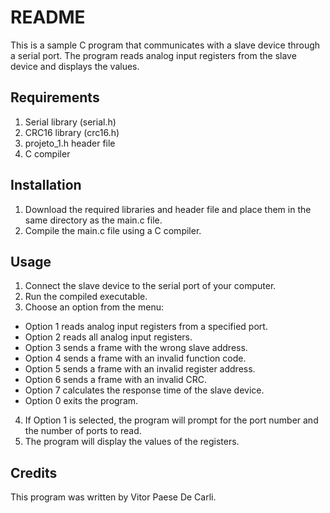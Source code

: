 # README

This is a sample C program that communicates with a slave device through a serial port. The program reads analog input registers from the slave device and displays the values.

## Requirements
1. Serial library (serial.h)
2. CRC16 library (crc16.h)
3. projeto_1.h header file
4. C compiler

## Installation
1. Download the required libraries and header file and place them in the same directory as the main.c file.
2. Compile the main.c file using a C compiler.

## Usage
1. Connect the slave device to the serial port of your computer.
2. Run the compiled executable.
3. Choose an option from the menu:
  - Option 1 reads analog input registers from a specified port.
  - Option 2 reads all analog input registers.
  - Option 3 sends a frame with the wrong slave address.
  - Option 4 sends a frame with an invalid function code.
  - Option 5 sends a frame with an invalid register address.
  - Option 6 sends a frame with an invalid CRC.
  - Option 7 calculates the response time of the slave device.
  - Option 0 exits the program.
4. If Option 1 is selected, the program will prompt for the port number and the number of ports to read.
5. The program will display the values of the registers.

## Credits
This program was written by Vitor Paese De Carli.
